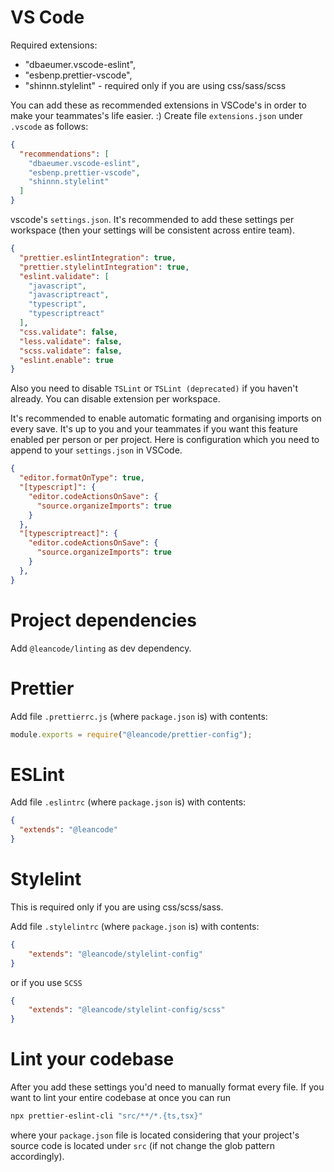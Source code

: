 # VS Code

Required extensions:

- "dbaeumer.vscode-eslint",
- "esbenp.prettier-vscode",
- "shinnn.stylelint" - required only if you are using css/sass/scss

You can add these as recommended extensions in VSCode's in order to make your teammates's life easier. :)
Create file  `extensions.json` under `.vscode` as follows:

```json
{
  "recommendations": [
    "dbaeumer.vscode-eslint",
    "esbenp.prettier-vscode",
    "shinnn.stylelint"
  ]
}
```

vscode's `settings.json`. It's recommended to add these settings per workspace (then your settings will be consistent across entire team).
```json
{
  "prettier.eslintIntegration": true,
  "prettier.stylelintIntegration": true,
  "eslint.validate": [
    "javascript",
    "javascriptreact",
    "typescript",
    "typescriptreact"
  ],
  "css.validate": false,
  "less.validate": false,
  "scss.validate": false,
  "eslint.enable": true
}
```

Also you need to disable `TSLint` or `TSLint (deprecated)` if you haven't already. You can disable extension per workspace.

It's recommended to enable automatic formating and organising imports on every save. It's up to you and your teammates if you want this feature enabled per person or per project. Here is configuration which you need to append to your `settings.json` in VSCode.

```json
{
  "editor.formatOnType": true,
  "[typescript]": {
    "editor.codeActionsOnSave": {
      "source.organizeImports": true
    }
  },
  "[typescriptreact]": {
    "editor.codeActionsOnSave": {
      "source.organizeImports": true
    }
  },
}
```

# Project dependencies

Add `@leancode/linting` as dev dependency.

# Prettier

Add file `.prettierrc.js`  (where `package.json` is) with contents:

```js
module.exports = require("@leancode/prettier-config");
```

# ESLint

Add file `.eslintrc`  (where `package.json` is) with contents:

```json
{
  "extends": "@leancode"
}
```

# Stylelint

This is required only if you are using css/scss/sass.

Add file `.stylelintrc`  (where `package.json` is) with contents:

```json
{
    "extends": "@leancode/stylelint-config"
}
```

or if you use `SCSS`
```json
{
    "extends": "@leancode/stylelint-config/scss"
}
```

# Lint your codebase

After you add these settings you'd need to manually format every file. If you want to lint your entire codebase at once you can run
```sh
npx prettier-eslint-cli "src/**/*.{ts,tsx}"
```
where your `package.json` file is located considering that your project's source code is located under `src` (if not change the glob pattern accordingly).
